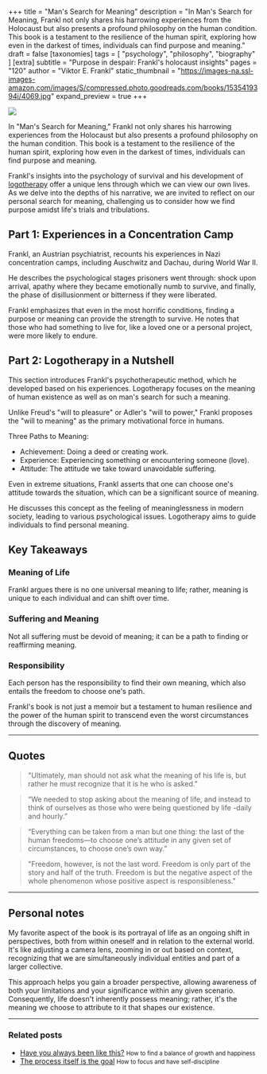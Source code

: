 +++
title = "Man's Search for Meaning"
description = "In Man's Search for Meaning, Frankl not only shares his harrowing experiences from the Holocaust but also presents a profound philosophy on the human condition. This book is a testament to the resilience of the human spirit, exploring how even in the darkest of times, individuals can find purpose and meaning."
draft = false
[taxonomies]
tags = [ "psychology", "philosophy", "biography" ]
[extra]
subtitle = "Purpose in despair: Frankl's holocaust insights"
pages = "120"
author = "Viktor E. Frankl"
static_thumbnail = "https://images-na.ssl-images-amazon.com/images/S/compressed.photo.goodreads.com/books/1535419394i/4069.jpg"
expand_preview = true
+++

<img border="0" src="https://images-na.ssl-images-amazon.com/images/S/compressed.photo.goodreads.com/books/1535419394i/4069.jpg" >

In "Man's Search for Meaning," Frankl not only shares his harrowing experiences from the Holocaust but also presents a profound philosophy on the human condition. This book is a testament to the resilience of the human spirit, exploring how even in the darkest of times, individuals can find purpose and meaning. 

<!-- more -->

Frankl's insights into the psychology of survival and his development of [logotherapy](https://en.wikipedia.org/wiki/Logotherapy) offer a unique lens through which we can view our own lives. As we delve into the depths of his narrative, we are invited to reflect on our personal search for meaning, challenging us to consider how we find purpose amidst life's trials and tribulations.

## Part 1: Experiences in a Concentration Camp

Frankl, an Austrian psychiatrist, recounts his experiences in Nazi concentration camps, including Auschwitz and Dachau, during World War II.

He describes the psychological stages prisoners went through: shock upon arrival, apathy where they became emotionally numb to survive, and finally, the phase of disillusionment or bitterness if they were liberated.

Frankl emphasizes that even in the most horrific conditions, finding a purpose or meaning can provide the strength to survive. He notes that those who had something to live for, like a loved one or a personal project, were more likely to endure.

## Part 2: Logotherapy in a Nutshell

This section introduces Frankl's psychotherapeutic method, which he developed based on his experiences. Logotherapy focuses on the meaning of human existence as well as on man's search for such a meaning.

Unlike Freud's "will to pleasure" or Adler's "will to power," Frankl proposes the "will to meaning" as the primary motivational force in humans.

Three Paths to Meaning:
- Achievement: Doing a deed or creating work.
- Experience: Experiencing something or encountering someone (love).
- Attitude: The attitude we take toward unavoidable suffering.

Even in extreme situations, Frankl asserts that one can choose one's attitude towards the situation, which can be a significant source of meaning.

He discusses this concept as the feeling of meaninglessness in modern society, leading to various psychological issues. Logotherapy aims to guide individuals to find personal meaning.

## Key Takeaways

### Meaning of Life
Frankl argues there is no one universal meaning to life; rather, meaning is unique to each individual and can shift over time.

### Suffering and Meaning
Not all suffering must be devoid of meaning; it can be a path to finding or reaffirming meaning.

### Responsibility
Each person has the responsibility to find their own meaning, which also entails the freedom to choose one's path.

Frankl's book is not just a memoir but a testament to human resilience and the power of the human spirit to transcend even the worst circumstances through the discovery of meaning.

---

## Quotes

> "Ultimately, man should not ask what the meaning of his life is, but rather he must recognize that it is he who is asked."

> “We needed to stop asking about the meaning of life, and instead to think of ourselves as those who were being questioned by life -daily and hourly.”

> “Everything can be taken from a man but one thing: the last of the human freedoms—to choose one’s attitude in any given set of circumstances, to choose one’s own way.”

> "Freedom, however, is not the last word. Freedom is only part of the story and half of the truth. Freedom is but the negative aspect of the whole phenomenon whose positive aspect is responsibleness."

---

## Personal notes

My favorite aspect of the book is its portrayal of life as an ongoing shift in perspectives, both from within oneself and in relation to the external world. It's like adjusting a camera lens, zooming in or out based on context, recognizing that we are simultaneously individual entities and part of a larger collective.

This approach helps you gain a broader perspective, allowing awareness of both your limitations and your significance within any given scenario. Consequently, life doesn't inherently possess meaning; rather, it's the meaning we choose to attribute to it that shapes our existence.

---

### Related posts

- [Have you always been like this?](/blog/have-you-always-been-like-this/) <small>How to find a balance of growth and happiness</small>
- [The process itself is the goal](/blog//the-process-itself-is-the-goal/) <small>How to focus and have self-discipline</small>
